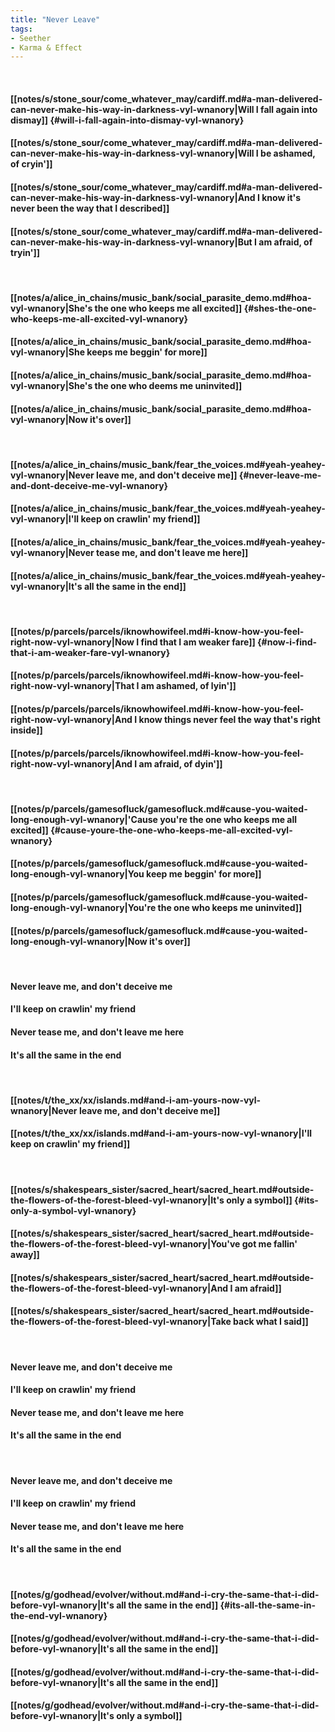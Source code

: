 ```yaml
---
title: "Never Leave"
tags:
- Seether
- Karma & Effect
---
```

&nbsp;
#### [[notes/s/stone_sour/come_whatever_may/cardiff.md#a-man-delivered-can-never-make-his-way-in-darkness-vyl-wnanory|Will I fall again into dismay]] {#will-i-fall-again-into-dismay-vyl-wnanory}
#### [[notes/s/stone_sour/come_whatever_may/cardiff.md#a-man-delivered-can-never-make-his-way-in-darkness-vyl-wnanory|Will I be ashamed, of cryin']]
#### [[notes/s/stone_sour/come_whatever_may/cardiff.md#a-man-delivered-can-never-make-his-way-in-darkness-vyl-wnanory|And I know it's never been the way that I described]]
#### [[notes/s/stone_sour/come_whatever_may/cardiff.md#a-man-delivered-can-never-make-his-way-in-darkness-vyl-wnanory|But I am afraid, of tryin']]
&nbsp;
#### [[notes/a/alice_in_chains/music_bank/social_parasite_demo.md#hoa-vyl-wnanory|She's the one who keeps me all excited]] {#shes-the-one-who-keeps-me-all-excited-vyl-wnanory}
#### [[notes/a/alice_in_chains/music_bank/social_parasite_demo.md#hoa-vyl-wnanory|She keeps me beggin' for more]]
#### [[notes/a/alice_in_chains/music_bank/social_parasite_demo.md#hoa-vyl-wnanory|She's the one who deems me uninvited]]
#### [[notes/a/alice_in_chains/music_bank/social_parasite_demo.md#hoa-vyl-wnanory|Now it's over]]
&nbsp;
#### [[notes/a/alice_in_chains/music_bank/fear_the_voices.md#yeah-yeahey-vyl-wnanory|Never leave me, and don't deceive me]] {#never-leave-me-and-dont-deceive-me-vyl-wnanory}
#### [[notes/a/alice_in_chains/music_bank/fear_the_voices.md#yeah-yeahey-vyl-wnanory|I'll keep on crawlin' my friend]]
#### [[notes/a/alice_in_chains/music_bank/fear_the_voices.md#yeah-yeahey-vyl-wnanory|Never tease me, and don't leave me here]]
#### [[notes/a/alice_in_chains/music_bank/fear_the_voices.md#yeah-yeahey-vyl-wnanory|It's all the same in the end]]
&nbsp;
#### [[notes/p/parcels/parcels/iknowhowifeel.md#i-know-how-you-feel-right-now-vyl-wnanory|Now I find that I am weaker fare]] {#now-i-find-that-i-am-weaker-fare-vyl-wnanory}
#### [[notes/p/parcels/parcels/iknowhowifeel.md#i-know-how-you-feel-right-now-vyl-wnanory|That I am ashamed, of lyin']]
#### [[notes/p/parcels/parcels/iknowhowifeel.md#i-know-how-you-feel-right-now-vyl-wnanory|And I know things never feel the way that's right inside]]
#### [[notes/p/parcels/parcels/iknowhowifeel.md#i-know-how-you-feel-right-now-vyl-wnanory|And I am afraid, of dyin']]
&nbsp;
#### [[notes/p/parcels/gamesofluck/gamesofluck.md#cause-you-waited-long-enough-vyl-wnanory|'Cause you're the one who keeps me all excited]] {#cause-youre-the-one-who-keeps-me-all-excited-vyl-wnanory}
#### [[notes/p/parcels/gamesofluck/gamesofluck.md#cause-you-waited-long-enough-vyl-wnanory|You keep me beggin' for more]]
#### [[notes/p/parcels/gamesofluck/gamesofluck.md#cause-you-waited-long-enough-vyl-wnanory|You're the one who keeps me uninvited]]
#### [[notes/p/parcels/gamesofluck/gamesofluck.md#cause-you-waited-long-enough-vyl-wnanory|Now it's over]]
&nbsp;
#### Never leave me, and don't deceive me
#### I'll keep on crawlin' my friend
#### Never tease me, and don't leave me here
#### It's all the same in the end
&nbsp;
#### [[notes/t/the_xx/xx/islands.md#and-i-am-yours-now-vyl-wnanory|Never leave me, and don't deceive me]]
#### [[notes/t/the_xx/xx/islands.md#and-i-am-yours-now-vyl-wnanory|I'll keep on crawlin' my friend]]
&nbsp;
#### [[notes/s/shakespears_sister/sacred_heart/sacred_heart.md#outside-the-flowers-of-the-forest-bleed-vyl-wnanory|It's only a symbol]] {#its-only-a-symbol-vyl-wnanory}
#### [[notes/s/shakespears_sister/sacred_heart/sacred_heart.md#outside-the-flowers-of-the-forest-bleed-vyl-wnanory|You've got me fallin' away]]
#### [[notes/s/shakespears_sister/sacred_heart/sacred_heart.md#outside-the-flowers-of-the-forest-bleed-vyl-wnanory|And I am afraid]]
#### [[notes/s/shakespears_sister/sacred_heart/sacred_heart.md#outside-the-flowers-of-the-forest-bleed-vyl-wnanory|Take back what I said]]
&nbsp;
#### Never leave me, and don't deceive me
#### I'll keep on crawlin' my friend
#### Never tease me, and don't leave me here
#### It's all the same in the end
&nbsp;
#### Never leave me, and don't deceive me
#### I'll keep on crawlin' my friend
#### Never tease me, and don't leave me here
#### It's all the same in the end
&nbsp;
#### [[notes/g/godhead/evolver/without.md#and-i-cry-the-same-that-i-did-before-vyl-wnanory|It's all the same in the end]] {#its-all-the-same-in-the-end-vyl-wnanory}
#### [[notes/g/godhead/evolver/without.md#and-i-cry-the-same-that-i-did-before-vyl-wnanory|It's all the same in the end]]
#### [[notes/g/godhead/evolver/without.md#and-i-cry-the-same-that-i-did-before-vyl-wnanory|It's all the same in the end]]
#### [[notes/g/godhead/evolver/without.md#and-i-cry-the-same-that-i-did-before-vyl-wnanory|It's only a symbol]]

